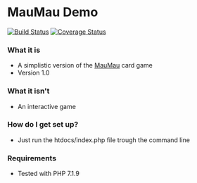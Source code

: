 # MauMau Demo

[![Build Status](https://travis-ci.org/lasmanis/maumau.svg?branch=master)](https://travis-ci.org/lasmanis/maumau) [![Coverage Status](https://coveralls.io/repos/github/lasmanis/maumau/badge.svg?branch=master)](https://coveralls.io/github/lasmanis/maumau?branch=master)

### What it is ###

* A simplistic version of the [MauMau](https://en.wikipedia.org/wiki/Mau_mau_(card_game)) card game
* Version 1.0

### What it isn't ###

* An interactive game

### How do I get set up? ###

* Just run the htdocs/index.php file trough the command line

### Requirements ###

* Tested with PHP 7.1.9
